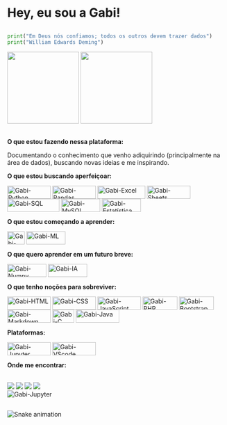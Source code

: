 # Hey, eu sou a Gabi!
  ##

~~~Python
print("Em Deus nós confiamos; todos os outros devem trazer dados")
print("William Edwards Deming")
~~~

<div>
  <img height="165em" src="https://github-readme-stats.vercel.app/api?username=GabrielaCardosoSilva&theme=tokyonight&show_icons=true&bg_color=2F2F3E&title_color=d18aff&text_color=fff&icon_color=&d18aff&include_all_commits=true&count_private=true&hide_border=true"/>
  <img height="165em" src="https://github-readme-stats.vercel.app/api/top-langs/?username=GabrielaCardosoSilva&theme=tokyonight&langs_count=7&bg_color=2F2F3E&title_color=d18aff&text_color=fff&icon_color=BE90F2&layout=compact&hide_border=true"/>
</div>

##

**O que estou fazendo nessa plataforma:**

Documentando o conhecimento que venho adiquirindo (principalmente na área de dados), buscando novas ideias e me inspirando.


**O que estou buscando aperfeiçoar:**
<div>
  <img align="center" alt="Gabi-Python" height="30" width="100" src="https://img.shields.io/badge/Python-3776AB?style=for-the-badge&logo=python&logoColor=white">
  <img align="center" alt="Gabi-Pandas" height="30" width="100" src="https://img.shields.io/badge/Pandas-2C2D72?style=for-the-badge&logo=pandas&logoColor=white">
  <img align="center" alt="Gabi-Excel" height="30" width="110" src="https://img.shields.io/badge/Microsoft_Excel-217346?style=for-the-badge&logo=microsoft-excel&logoColor=white">
  <img align="center" alt="Gabi-Sheets" height="30" width="100" src="https://img.shields.io/badge/Google%20Sheets-34A853?style=for-the-badge&logo=google-sheets&logoColor=white">
  <img align="center" alt="Gabi-SQL" height="30" width="120" src="https://img.shields.io/badge/Microsoft%20SQL%20Server-CC2927?style=for-the-badge&logo=microsoft%20sql%20server&logoColor=whit">
  <img align="center" alt="Gabi-MySQL" height="30" width="90" src="https://img.shields.io/badge/MySQL-00000F?style=for-the-badge&logo=mysql&logoColor=white">
  <img align="center" alt="Gabi-Estatística" height="30" width="90" src="https://img.shields.io/badge/Estatística-f090f0?style=for-the-badge">
</div>


**O que estou começando a aprender:**
<div>
  <img align="center" alt="Gabi-PowerBI" height="30" width="40" src="https://img.shields.io/badge/PowerBI-F2C811?style=for-the-badge&logo=Power%20BI&logoColor=white">
  <img align="center" alt="Gabi-ML" height="30" width="90" src="https://img.shields.io/badge/Machine%20Learning-000000?style=for-the-badge">
</div>


**O que quero aprender em um futuro breve:**
<div>
  <img align="center" alt="Gabi-Numpy" height="30" width="90" https://img.shields.io/badge/Numpy-777BB4?style=for-the-badge&logo=numpy&logoColor=white
  <img align="center" alt="Gabi-Numba" height="30" width="90" https://img.shields.io/badge/Numba-00A3E0?style=for-the-badge&logo=Numba&logoColor=white
  <img align="center" alt="Gabi-R" height="30" width="40" src="https://img.shields.io/badge/R-276DC3?style=for-the-badge&logo=r&logoColor=white">
  <img align="center" alt="Gabi-IA" height="30" width="90" src="https://img.shields.io/badge/Inteligência%20Artificial-000000?style=for-the-badge">
</div>


**O que tenho noções para sobreviver:**
<div>
  <img align="center" alt="Gabi-HTML" height="30" width="100" src="https://img.shields.io/badge/HTML5-E34F26?style=for-the-badge&logo=html5&logoColor=white">
  <img align="center" alt="Gabi-CSS" height="30" width="100" src="https://img.shields.io/badge/CSS3-1572B6?style=for-the-badge&logo=css3&logoColor=white">
  <img align="center" alt="Gabi-JavaScript" height="30" width="100" src="https://img.shields.io/badge/JavaScript-323330?style=for-the-badge&logo=javascript&logoColor=F7DF1E">
  <img align="center" alt="Gabi-PHP" height="30" width="80" src="https://img.shields.io/badge/PHP-777BB4?style=for-the-badge&logo=php&logoColor=white">
  <img align="center" alt="Gabi-Bootstrap" height="30" width="80" src="https://img.shields.io/badge/Bootstrap-563D7C?style=for-the-badge&logo=bootstrap&logoColor=white">
  <img align="center" alt="Gabi-Markdown" height="30" width="100" src="https://img.shields.io/badge/Markdown-000000?style=for-the-badge&logo=markdown&logoColor=white">
  <img align="center" alt="Gabi-C" height="30" width="50" src="https://img.shields.io/badge/C-00599C?style=for-the-badge&logo=c&logoColor=white">
  <img align="center" alt="Gabi-Java" height="30" width="100" src="https://img.shields.io/badge/Java-ED8B00?style=for-the-badge&logo=java&logoColor=white">
</div>


**Plataformas:**
<div>
  <img align="center" alt="Gabi-Jupyter" height="30" width="100" src="https://img.shields.io/badge/Jupyter-F37626.svg?&style=for-the-badge&logo=Jupyter&logoColor=white">
  <img align="center" alt="Gabi-VScode" height="30" width="100" src="https://img.shields.io/badge/Visual_Studio_Code-0078D4?style=for-the-badge&logo=visual%20studio%20code&logoColor=white">
</div>


**Onde me encontrar:**
<div><br>
  <a href="https://www.linkedin.com/in/gabriela-cardoso-76a0a9194/?originalSubdomain=br" target="_blank" rel="external"><img src="https://img.shields.io/badge/LinkedIn-0077B5?style=for-the-badge&logo=linkedin&logoColor=white"></a>
  <a href="https://www.linkedin.com/in/gabriela-cardoso-76a0a9194/?originalSubdomain=br" target="_blank" rel="external"><img src="https://img.shields.io/badge/Microsoft_Outlook-0078D4?style=for-the-badge&logo=microsoft-outlook&logoColor=white"></a>
  <a href="https://www.linkedin.com/in/gabriela-cardoso-76a0a9194/?originalSubdomain=br" target="_blank" rel="external"><img src="https://img.shields.io/badge/-Hackerrank-2EC866?style=for-the-badge&logo=HackerRank&logoColor=white"></a>
  <a href="https://www.linkedin.com/in/gabriela-cardoso-76a0a9194/?originalSubdomain=br" target="_blank" rel="external"><img src="https://img.shields.io/badge/Kaggle-20BEFF?style=for-the-badge&logo=Kaggle&logoColor=white"></a>
</div>
  
<img align="center" alt="Gabi-Jupyter" src="https://github-readme-streak-stats.herokuapp.com/?user=GabrielaCardosoSilva">

##
  
![Snake animation](https://github.com/GabrielaCardosoSilva/GabrielaCardosoSilva/blob/output/github-contribution-grid-snake.svg)
